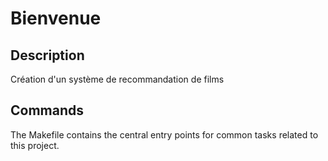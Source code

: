 # **Bienvenue** 


## Description

Création d'un système de recommandation de films

## Commands

The Makefile contains the central entry points for common tasks related to this project.

<!--stackedit_data:
eyJoaXN0b3J5IjpbNDEyNzAyNjU2LC0zMzU3NDUwOF19
-->